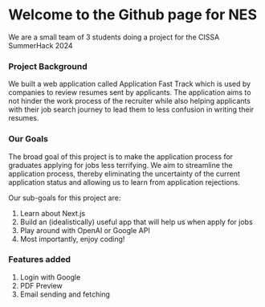 # Welcome to the Github page for NES

We are a small team of 3 students doing a project for the CISSA SummerHack 2024

### Project Background
We built a web application called Application Fast Track which is used by companies to review resumes sent by applicants. The application aims to not hinder the work process of the recruiter while also helping applicants with their job search journey to lead them to less confusion in writing their resumes.

### Our Goals
The broad goal of this project is to make the application process for graduates applying for jobs less terrifying. We aim to streamline the application process, thereby eliminating the uncertainty of the current application status and allowing us to learn from application rejections.

Our sub-goals for this project are: 
1. Learn about Next.js
2. Build an (idealistically) useful app that will help us when apply for jobs 
3. Play around with OpenAI or Google API
4. Most importantly, enjoy coding!

### Features added
1. Login with Google
2. PDF Preview
3. Email sending and fetching
